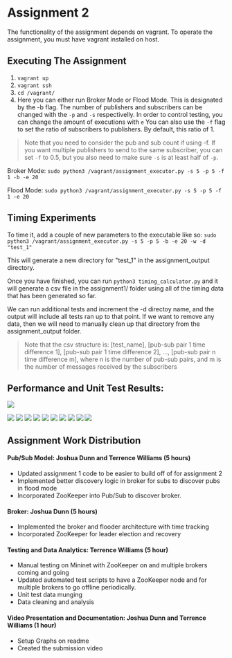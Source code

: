 # Assignment 2

The functionality of the assignment depends on vagrant. To operate the assignment, you must have vagrant installed on host.

## Executing The Assignment
1. `vagrant up`
2. `vagrant ssh`
3. `cd /vagrant/`
4. Here you can either run Broker Mode or Flood Mode. This is designated by the -b flag.
The number of publishers and subscribers can be changed with the `-p` and `-s` respectivelly.
In order to control testing, you can change the amount of executions with `e`
You can also use the `-f` flag to set the ratio of subscribers to publishers. By default, this ratio of 1.
> Note that you need to consider the pub and sub count if using -f. If you want multiple publishers to send to the same subscriber, you can set `-f` to 0.5, but you also need to make sure `-s` is at least half of `-p`.

Broker Mode: `sudo python3 /vagrant/assignment_executor.py -s 5 -p 5 -f 1 -b -e 20`

Flood Mode: `sudo python3 /vagrant/assignment_executor.py -s 5 -p 5 -f 1 -e 20`


## Timing Experiments
To time it, add a couple of new parameters to the executable like so: `sudo python3 /vagrant/assignment_executor.py -s 5 -p 5 -b -e 20 -w -d "test_1"`

This will generate a new directory for "test_1" in the assignment_output directory.

Once you have finished, you can run `python3 timing_calculator.py` and it will generate a csv file in the assignment1/ folder using all of the timing data that has been generated so far.

We can run additional tests and increment the -d directoy name, and the output will include all tests ran up to that point. If we want to remove any data, then we will need to manually clean up that directory from the assignment_output folder.

> Note that the csv structure is: [test_name], [pub-sub pair 1 time difference 1], [pub-sub pair 1 time difference 2], ..., [pub-sub pair n time difference m], where n is the number of pub-sub pairs, and m is the number of messages received by the subscribers

## Performance and Unit Test Results:
![](https://github.com/jdunn-git/CS6381-Assignment-1/blob/master/assignment2/assignment_output/images/stats.png)

![](https://github.com/jdunn-git/CS6381-Assignment-1/blob/master/assignment2/assignment_output/images/P0_S10_Flood.png)
![](https://github.com/jdunn-git/CS6381-Assignment-1/blob/master/assignment2/assignment_output/images/P10_S10_Broker.png)
![](https://github.com/jdunn-git/CS6381-Assignment-1/blob/master/assignment2/assignment_output/images/P10_S50_Broker.png)
![](https://github.com/jdunn-git/CS6381-Assignment-1/blob/master/assignment2/assignment_output/images/P10_S50_Flood.png)
![](https://github.com/jdunn-git/CS6381-Assignment-1/blob/master/assignment2/assignment_output/images/P10_S100_Broker.png)
![](https://github.com/jdunn-git/CS6381-Assignment-1/blob/master/assignment2/assignment_output/images/P10_S100_Flood.png)
![](https://github.com/jdunn-git/CS6381-Assignment-1/blob/master/assignment2/assignment_output/images/P50_S10_Broker.png)
![](https://github.com/jdunn-git/CS6381-Assignment-1/blob/master/assignment2/assignment_output/images/P50_S10_Flood.png)
![](https://github.com/jdunn-git/CS6381-Assignment-1/blob/master/assignment2/assignment_output/images/P100_S10_Broker.png)
![](https://github.com/jdunn-git/CS6381-Assignment-1/blob/master/assignment2/assignment_output/images/P100_S10_Flood.png)

## Assignment Work Distribution

#### Pub/Sub Model: Joshua Dunn and Terrence Williams (5 hours)
* Updated assignment 1 code to be easier to build off of for assignment 2
* Implemented better discovery logic in broker for subs to discover pubs in flood mode
* Incorporated ZooKeeper into Pub/Sub to discover broker.

#### Broker: Joshua Dunn (5 hours)
* Implemented the broker and flooder architecture with time tracking
* Incorporated ZooKeeper for leader election and recovery

#### Testing and Data Analytics: Terrence Williams (5 hour)
* Manual testing on Mininet with ZooKeeper on and multiple brokers coming and going
* Updated automated test scripts to have a ZooKeeper node and for multiple brokers to go offline periodically.
* Unit test data munging
* Data cleaning and analysis

#### Video Presentation and Documentation: Joshua Dunn and Terrence Williams (1 hour)
* Setup Graphs on readme
* Created the submission video
